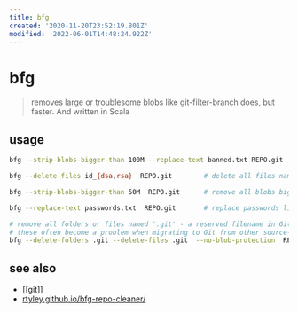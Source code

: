 ```yaml
---
title: bfg
created: '2020-11-20T23:52:19.801Z'
modified: '2022-06-01T14:48:24.922Z'
---
```


# bfg

> removes large or troublesome blobs like git-filter-branch does, but faster. And written in Scala

## usage

```sh
bfg --strip-blobs-bigger-than 100M --replace-text banned.txt REPO.git

bfg --delete-files id_{dsa,rsa}  REPO.git        # delete all files named 'id_rsa' or 'id_dsa'

bfg --strip-blobs-bigger-than 50M  REPO.git      # remove all blobs bigger than 50 megabytes

bfg --replace-text passwords.txt  REPO.git       # replace passwords listed in file (prefix lines 'regex:' or 'glob:' if required) with ***REMOVED*** wherever they occur in repository

# remove all folders or files named '.git' - a reserved filename in Git. 
# these often become a problem when migrating to Git from other source-control systems like Mercurial
bfg --delete-folders .git --delete-files .git  --no-blob-protection  REPO.git  
```

## see also

- [[git]]
- [rtyley.github.io/bfg-repo-cleaner/](https://rtyley.github.io/bfg-repo-cleaner/)
